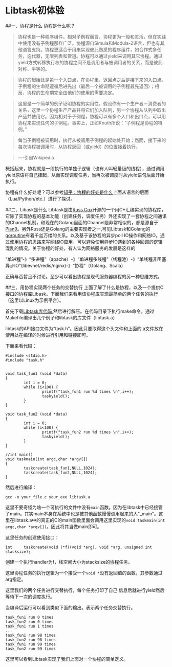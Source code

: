 # Libtask初体验

##一、协程是什么
协程是什么呢？

 >协程也是一种程序组件。相对子例程而言，协程更为一般和灵活，但在实践中使用没有子例程那样广泛。协程源自Simula和Modula-2语言，但也有其他语言支持。协程更适合于用来实现彼此熟悉的程序组件，如合作式多任务，迭代器，无限列表和管道。协程可以通过yield来调用其它协程。通过yield方式转移执行权的协程之间不是调用者与被调用者的关系，而是彼此对称、平等的。

>协程的起始处是第一个入口点，在协程里，返回点之后是接下来的入口点。子例程的生命期遵循后进先出（最后一个被调用的子例程最先返回）；相反，协程的生命期完全由他们的使用的需要决定。

>这里是一个简单的例子证明协程的实用性。假设你有一个生产者－消费者的关系，这里一个协程生产产品并将它们加入队列，另一个协程从队列中取出产品并使用它。因为相对于子例程，协程可以有多个入口和出口点，可以用协程来实现任何的子例程。事实上，正如Knuth所说：“子例程是协程的特例。”

>每当子例程被调用时，执行从被调用子例程的起始处开始；然而，接下来的每次协程被调用时，从协程返回（或yield）的位置接着执行。

> ---引自Wikipedia

概括起来，协程就是一段执行的单独子逻辑（也有人叫轻量级的线程），通过调用yield原语将自己挂起，从而实现调度任务，当再次被调度时从yield语句后面开始执行。

协程有什么好处呢？可以参考[知乎：协程的好处是什么](http://www.zhihu.com/question/20511233)上面从语言的层面（Lua/Python/etc.）进行了探讨。

##二、Libask是什么
Libtask是由[Russ Cox](rsc@swtch.com)开源的一个用C+汇编实现的协程库，它除了实现协程的基本功能（创建任务，调度任务）外还实现了一套协程之间通讯的Channel机制，和现在的Golang里面的Channel是非常相似的，都是源自于[Plan9]( http://swtch.com/usr/local/plan9/man/man3/thread.html)。另外Russ还是Golang的主要实现者之一,可见Libtask和Golang的[goroutine](https://golang.org/doc/effective_go.html#goroutines)有着千丝万缕的关系。以及基于该协程的异步poll IO操作和网络IO。通过使用协程的思路来写网络IO应用，可以避免使用异步IO遇到的各种回调的逻辑混乱的情况。关于协程的好处，有人认为网络服务的发展是这样的

“单进程”-》“多进程”（apache）-》“单进程多线程”（线程池）-》“单线程非阻塞异步IO”(libevnet/redis/nginx)-》“协程”（Golang、Scala）

正确与否暂且不讨论。至少可以看出协程是现代服务器编程的另一种思维方式。 

##三、用协程实现两个任务的交替执行
上面了解了什么是协程，以及一个提供C接口的协程库Libask。下面我们来看用该协程库实现最简单的两个任务的执行（这里以Linux为示例平台）。

首先下载[Libtask库代码](https://code.google.com/p/libtask/),然后进行解压。在代码目录下执行make命令，通过Makefile编译出几个例子和libtask的库文件（libtask.a）

libtask的API接口文件为“task.h”。因此只要取得这个头文件和上面的.a文件放在使用处在编译的时候进行引用和链接即可。

下面来看代码：

    #include <stdio.h>
    #include "task.h"
    
    
    void task_fun1 (void *data)
    {
            int i = 0;
            while (i<100) {
                    printf("task_fun1 run %d times \n",i++);
                    taskyield();
            }
    }
    
    void task_fun2 (void *data)
    {
            int i = 0;
            while (i<100) {
                    printf("task_fun2 run %d times \n",i++);
                    taskyield();
            }
    }
    
    //int main()
    void taskmain(int argc,char *argv[])
    {
            taskcreate(task_fun1,NULL,1024);
            taskcreate(task_fun2,NULL,1024);
    }
    
然后进行编译：

    gcc -o your_file.c your_exe libtask.a
    
这里不要奇怪为啥一个可执行的文件中没有`main`函数。因为在libtask中已经接管了main。其实main本身在系统中也是被其他函数慢慢调用起来的入"_main"。这里在libtask.a中的真正的C的main函数里面会调用这里实现的`void taskmain(int argc,char *argv[])`。因此将其当做main即可。

这里任务的创建使用接口：

    int     taskcreate(void (*f)(void *arg), void *arg, unsigned int stacksize);
    
创建一个执行handler为f，栈空间大小为stacksize的协程任务。

这里协程任务的执行逻辑为一个接受一个`void *`没有返回值的函数，其参数通过arg指定。

这里我们的两个任务进行交替执行，每个任务打印了自己 信息后就进行yield然后等待下一次的调度执行。

当编译后运行可以看到类似下面的输出。表示两个任务交替执行。

    task_fun1 run 0 times 
    task_fun2 run 0 times 
    task_fun1 run 1 times 
    ...
    task_fun1 run 98 times 
    task_fun2 run 98 times 
    task_fun1 run 99 times 
    task_fun2 run 99 times 
    
这里可以看到Libtask实现了我们上面对一个协程的简单定义。
